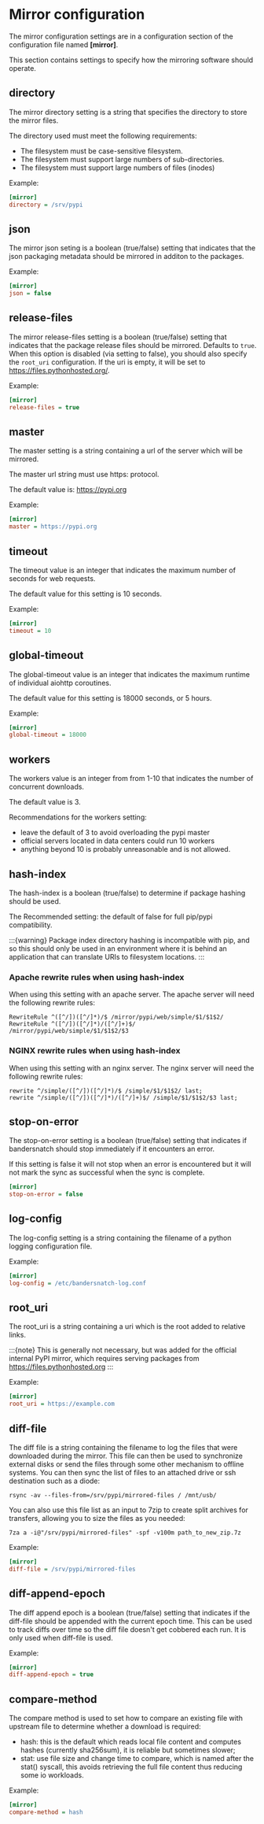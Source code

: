 # Mirror configuration

The mirror configuration settings are in a configuration section of the configuration file
named **\[mirror\]**.

This section contains settings to specify how the mirroring software should operate.

## directory

The mirror directory setting is a string that specifies the directory to
store the mirror files.

The directory used must meet the following requirements:
- The filesystem must be case-sensitive filesystem.
- The filesystem must support large numbers of sub-directories.
- The filesystem must support large numbers of files (inodes)

Example:
``` ini
[mirror]
directory = /srv/pypi
```

## json

The mirror json seting is a boolean (true/false) setting that indicates that
the json packaging metadata should be mirrored in additon to the packages.

Example:
``` ini
[mirror]
json = false
```

## release-files

The mirror release-files setting is a boolean (true/false) setting that indicates that
the package release files should be mirrored. Defaults to `true`. When this option is disabled (via setting to false), you
should also specify the `root_uri` configuration. If the uri is empty, it will be set
to https://files.pythonhosted.org/.

Example:
``` ini
[mirror]
release-files = true
```

## master

The master setting is a string containing a url of the server which will be mirrored.

The master url string must use https: protocol.

The default value is: https://pypi.org

Example:
``` ini
[mirror]
master = https://pypi.org
```

## timeout

The timeout value is an integer that indicates the maximum number of seconds for web requests.

The default value for this setting is 10 seconds.

Example:
``` ini
[mirror]
timeout = 10
```

## global-timeout

The global-timeout value is an integer that indicates the maximum runtime of individual aiohttp coroutines.

The default value for this setting is 18000 seconds, or 5 hours.

Example:
```ini
[mirror]
global-timeout = 18000
```

## workers

The workers value is an integer from from 1-10 that indicates the number of concurrent downloads.

The default value is 3.

Recommendations for the workers setting:
- leave the default of 3 to avoid overloading the pypi master
- official servers located in data centers could run 10 workers
- anything beyond 10 is probably unreasonable and is not allowed.

## hash-index

The hash-index is a boolean (true/false) to determine if package hashing should be used.

The Recommended setting: the default of false for full pip/pypi compatibility.

:::{warning}
Package index directory hashing is incompatible with pip, and so this should only be used in an environment where it is behind an application that can translate URIs to filesystem locations.
:::

### Apache rewrite rules when using hash-index

When using this setting with an apache server.  The apache server will need the following rewrite rules:

```
RewriteRule ^([^/])([^/]*)/$ /mirror/pypi/web/simple/$1/$1$2/
RewriteRule ^([^/])([^/]*)/([^/]+)$/ /mirror/pypi/web/simple/$1/$1$2/$3
```

### NGINX rewrite rules when using hash-index

When using this setting with an nginx server.  The nginx server will need the following rewrite rules:

```
rewrite ^/simple/([^/])([^/]*)/$ /simple/$1/$1$2/ last;
rewrite ^/simple/([^/])([^/]*)/([^/]+)$/ /simple/$1/$1$2/$3 last;
```

## stop-on-error

The stop-on-error setting is a boolean (true/false) setting that indicates if bandersnatch
should stop immediately if it encounters an error.

If this setting is false it will not stop when an error is encountered but it will not
mark the sync as successful when the sync is complete.

``` ini
[mirror]
stop-on-error = false
```

## log-config

The log-config setting is a string containing the filename of a python logging configuration
file.

Example:
```ini
[mirror]
log-config = /etc/bandersnatch-log.conf
```

## root_uri

The root_uri is a string containing a uri which is the root added to relative links.

:::{note}
This is generally not necessary, but was added for the official internal PyPI mirror, which requires serving packages from https://files.pythonhosted.org
:::

Example:
```ini
[mirror]
root_uri = https://example.com
```


## diff-file

The diff file is a string containing the filename to log the files that were downloaded during the mirror.
This file can then be used to synchronize external disks or send the files through some other mechanism to offline systems.
You can then sync the list of files to an attached drive or ssh destination such as a diode:
```
rsync -av --files-from=/srv/pypi/mirrored-files / /mnt/usb/
```

You can also use this file list as an input to 7zip to create split archives for transfers, allowing you to size the files as you needed:
```
7za a -i@"/srv/pypi/mirrored-files" -spf -v100m path_to_new_zip.7z
```

Example:
```ini
[mirror]
diff-file = /srv/pypi/mirrored-files
```



## diff-append-epoch

The diff append epoch is a boolean (true/false) setting that indicates if the diff-file should be appended with the current epoch time.
This can be used to track diffs over time so the diff file doesn't get cobbered each run.  It is only used when diff-file is used.

Example:
```ini
[mirror]
diff-append-epoch = true
```

## compare-method

The compare method is used to set how to compare an existing file with upstream file to determine whether a download is required:
  - hash: this is the default which reads local file content and computes hashes (currently sha256sum), it is reliable but sometimes slower;
  - stat: use file size and change time to compare, which is named after the stat() syscall, this avoids retrieving the full file content thus reducing some io workloads.

Example:
```ini
[mirror]
compare-method = hash
```
